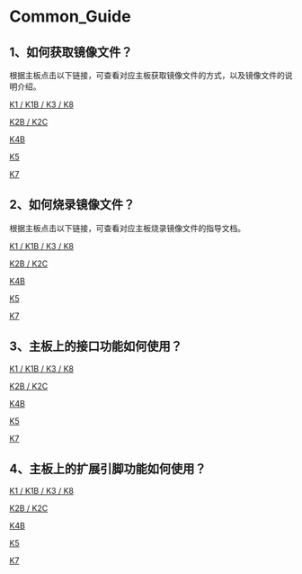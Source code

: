 # Common_Guide



## 1、如何获取镜像文件？

根据主板点击以下链接，可查看对应主板获取镜像文件的方式，以及镜像文件的说明介绍。

[K1 / K1B / K3 / K8 ](../../rk356x-rk3588/zh/03-镜像烧录/01-获取镜像文件.md)

[K2B / K2C](../../h618/zh/03-镜像烧录/01-获取镜像文件.md)

[K4B](../../t113-s3/zh/03-镜像烧录/01-获取镜像文件.md)

[K5](../../a133/zh/03-镜像烧录/01-获取镜像文件.md)

[K7](../../rk3576/zh/03-镜像烧录/01-获取镜像文件.md)



## 2、如何烧录镜像文件？

根据主板点击以下链接，可查看对应主板烧录镜像文件的指导文档。

[K1 / K1B / K3 / K8 ]()

[K2B / K2C]()

[K4B]()

[K5]()

[K7]()



## 3、主板上的接口功能如何使用？

[K1 / K1B / K3 / K8 ]()

[K2B / K2C]()

[K4B]()

[K5]()

[K7]()



## 4、主板上的扩展引脚功能如何使用？

[K1 / K1B / K3 / K8 ]()

[K2B / K2C]()

[K4B]()

[K5]()

[K7]()

